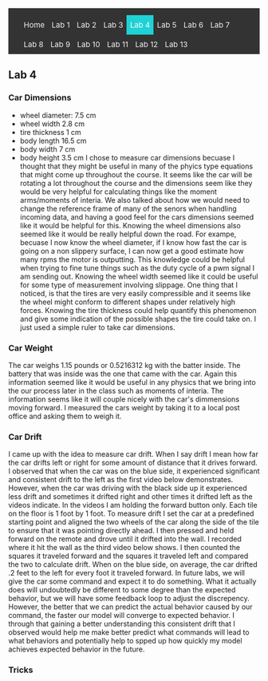 <!-- # ECE 5960 -->
<style>
.topnav {
  background-color: #333;
  overflow: hidden;
}

/* Style the links inside the navigation bar */
.topnav a {
  float: left;
  color: #f2f2f2;
  text-align: center;
  padding: 10px 7px;
  text-decoration: none;
  font-size: 15px;
}

/* Change the color of links on hover */
.topnav a:hover {
  background-color: #ddd;
  color: black;
}

/* Add a color to the active/current link */
.topnav a.active {
  background-color: #1FD2D5;
  color: white;
}
</style>

<div class="topnav">
  <ul>
  <a href="/">Home</a>
  <a href="/lab1"> Lab 1 </a>
  <a href="/lab2">Lab 2</a>
  <a href="/lab3"> Lab 3</a>
  <a class="active" href="/lab4">Lab 4</a>
  <a href="/lab5">Lab 5</a>
  <a href="/lab6">Lab 6</a>
  <a href="/lab7">Lab 7</a>
  <a href="/lab8">Lab 8</a>
  <a href="/lab9">Lab 9</a>
  <a href="/lab10">Lab 10</a>
  <a href="/lab11">Lab 11</a>
  <a href="/lab12">Lab 12</a>
  <a href="/lab13">Lab 13</a>
  </ul>
</div>

## Lab 4


### Car Dimensions
* wheel diameter: 7.5 cm
* wheel width 2.8 cm
* tire thickness 1 cm
* body length 16.5 cm
* body width 7 cm 
* body height 3.5 cm
I chose to measure car dimensions becuase I thought that they might be useful in many of the phyics type equations that might come up throughout the course. It seems like the car will be rotating a lot throughout the course and the dimensions seem like they would be very helpful for calculating things like the moment arms/moments of interia. We also talked about how we would need to change the reference frame of many of the senors when handling incoming data, and having a good feel for the cars dimensions seemed like it would be helpful for this.
Knowing the wheel dimensions also seemed like it would be really helpful down the road. For exampe, becuase I now know the wheel diameter, if I know how fast the car is going on a non slippery surface, I can now get a good estimate how many rpms the motor is outputting. This knowledge could be helpful when trying to fine tune things such as the duty cycle of a pwm signal I am sending out. Knowing the wheel width seemed like it could be useful for some type of measurement involving slippage. One thing that I noticed, is that the tires are very easily compressible and it seems like the wheel might conform to different shapes under relatively high forces. Knowing the tire thickness could help quantify this phenomenon and give some indication of the possible shapes the tire could take on.
I just used a simple ruler to take car dimensions.
### Car Weight
The car weighs 1.15 pounds or 0.5216312 kg with the batter inside. The battery that was inside was the one that came with the car. Again this information seemed like it would be useful in any physics that we bring into the our process later in the class such as moments of interia. The information seems like it will couple nicely with the car's dimmensions moving forward.
I measured the cars weight by taking it to a local post office and asking them to weigh it.

### Car Drift
I came up with the idea to measure car drift. When I say drift I mean how far the car drifts left or right for some amount of distance that it drives forward. I observed that when the car was on the blue side, it experienced significant and consistent drift to the left as the first video below demonstrates. However, when the car was driving with the black side up it experienced less drift and sometimes it drifted right and other times it drifted left as the videos indicate. In the videos I am holding the forward button only. Each tile on the floor is 1 foot by 1 foot. To measure drift I set the car at a predefined starting point and aligned the two wheels of the car along the side of the tile to ensure that it was pointing directly ahead. I then pressed and held forward on the remote and drove until it drifted into the wall. I recorded where it hit the wall as the third video below shows. I then counted the squares it traveled forward and the squares it traveled left and compared the two to calculate drift. When on the blue side, on average, the car drifted .2 feet to the left for every foot it traveled forward. In future labs, we will give the car some command and expect it to do something. What it actually does will undoubtedly be different to some degree than the expected behavior, but we will have some feedback loop to adjust the discrepency. However, the better that we can predict the actual behavior caused by our command, the faster our model will converge to expected behavior. I through that gaining a better understanding this consistent drift that I observed would help me make better predict what commands will lead to what behaviors and potentially help to spped up how quickly my model achieves expected behavior in the future.




### Tricks

